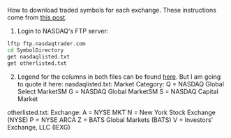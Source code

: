 How to download traded symbols for each exchange. These instructions come from [this post](https://quant.stackexchange.com/questions/1640/where-to-download-list-of-all-common-stocks-traded-on-nyse-nasdaq-and-amex).
1. Login to NASDAQ's FTP server:
```bash
lftp ftp.nasdaqtrader.com
cd SymbolDirectory
get nasdaqlisted.txt
get otherlisted.txt
```
2. Legend for the columns in both files can be found [here](http://www.nasdaqtrader.com/trader.aspx?id=symboldirdefs). But I am going to quote it here:
nasdaqlisted.txt:
Market Category:
Q = NASDAQ Global Select MarketSM
G = NASDAQ Global MarketSM
S =  NASDAQ Capital Market

otherlisted.txt:
Exchange:
A = NYSE MKT
N = New York Stock Exchange (NYSE)
P = NYSE ARCA
Z = BATS Global Markets (BATS)
V = Investors' Exchange, LLC (IEXG)
